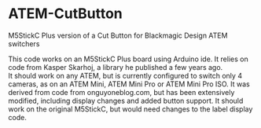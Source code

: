 # ATEM-CutButton
M5StickC Plus version of a Cut Button for Blackmagic Design ATEM switchers

This code works on an M5StickC Plus board using Arduino ide.  It relies on code from Kasper Skarhoj, a library he published a few years ago.  
It should work on any ATEM, but is currently configured to switch only 4 cameras, as on an ATEM Mini, ATEM Mini Pro or ATEM Mini Pro ISO.
It was derived from code from onguyoneblog.com, but has been extensively modified, including display changes and added button support.
It should work on the original M5StickC, but would need changes to the label display code.
